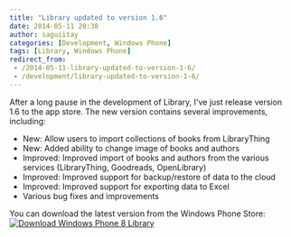 ```yaml
---
title: "Library updated to version 1.6"
date: 2014-05-11 20:38
author: saguiitay
categories: [Development, Windows Phone]
tags: [Library, Windows Phone]
redirect_from:
 - /2014-05-11-library-updated-to-version-1-6/
 - /development/library-updated-to-version-1-6/
---
```

After a long pause in the development of Library, I've just release version 1.6 to the app store. The new version contains several improvements, including:

- New: Allow users to import collections of books from LibraryThing
- New: Added ability to change image of books and authors
- Improved: Improved import of books and authors from the various services (LibraryThing, Goodreads, OpenLibrary)
- Improved: Improved support for backup/restore of data to the cloud
- Improved: Improved support for exporting data to Excel
- Various bug fixes and improvements

You can download the latest version from the Windows Phone Store:
[![Download Windows Phone 8 Library]({{site.url}}/images/download-en-med2.png "Download Windows Phone 8 Library")](http://www.windowsphone.com/s?appid=01f350f2-01d1-4210-a83b-9874b71e9496)


